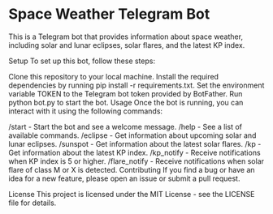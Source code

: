 # Space Weather Telegram Bot
This is a Telegram bot that provides information about space weather, including solar and lunar eclipses, solar flares, and the latest KP index.

Setup
To set up this bot, follow these steps:

Clone this repository to your local machine.
Install the required dependencies by running pip install -r requirements.txt.
Set the environment variable TOKEN to the Telegram bot token provided by BotFather.
Run python bot.py to start the bot.
Usage
Once the bot is running, you can interact with it using the following commands:

/start - Start the bot and see a welcome message.
/help - See a list of available commands.
/eclipse - Get information about upcoming solar and lunar eclipses.
/sunspot - Get information about the latest solar flares.
/kp - Get information about the latest KP index.
/kp_notify - Receive notifications when KP index is 5 or higher.
/flare_notify - Receive notifications when solar flare of class M or X is detected.
Contributing
If you find a bug or have an idea for a new feature, please open an issue or submit a pull request.

License
This project is licensed under the MIT License - see the LICENSE file for details.
